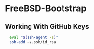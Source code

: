 # FreeBSD-Bootstrap #

## Working With GitHub Keys ##

```sh
  eval "$(ssh-agent -s)"
  ssh-add ~/.ssh/id_rsa
```

